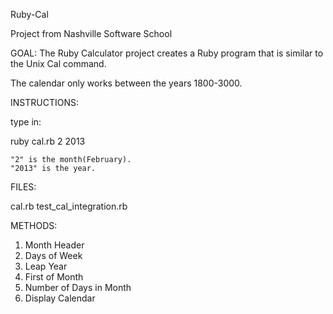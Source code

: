 Ruby-Cal

Project from Nashville Software School

GOAL: The Ruby Calculator project creates a Ruby program that is similar to the Unix Cal command. 

The calendar only works between the years 1800-3000.

INSTRUCTIONS:

type in:

ruby cal.rb 2 2013

	"2" is the month(February).
	"2013" is the year.

FILES:

cal.rb
test_cal_integration.rb

METHODS:

1. Month Header
2. Days of Week
3. Leap Year
4. First of Month
5. Number of Days in Month
6. Display Calendar